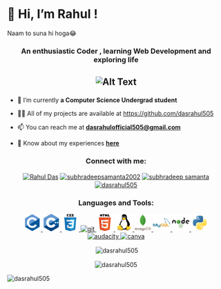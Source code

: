 <h1>👋 Hi, I’m Rahul ! </h1>
Naam to suna hi hoga😂

<h3 align="center"> 
An enthusiastic Coder , learning Web Development and exploring life
</h3>

<h2 align = "center">

![Alt Text](https://media.giphy.com/media/bGgsc5mWoryfgKBx1u/giphy.gif)

</h2>

- 🔭 I’m currently **a Computer Science Undergrad student**

- 👨‍💻 All of my projects are available at https://github.com/dasrahul505

- 📫 You can reach me at **dasrahulofficial505@gmail.com**

- 📄 Know about my experiences [**here**](https://www.linkedin.com/in/dasrahul505/)

<h3 align="center">Connect with me:</h3>
<p align="center">
<a href="https://www.linkedin.com/in/dasrahul505/" target="blank"><img align="center" src="https://raw.githubusercontent.com/rahuldkjain/github-profile-readme-generator/master/src/images/icons/Social/linked-in-alt.svg" alt="Rahul Das" height="30" width="40" /></a>
<a href="https://leetcode.com/dasrahul505/" target="blank"><img align="center" src="https://raw.githubusercontent.com/rahuldkjain/github-profile-readme-generator/master/src/images/icons/Social/leet-code.svg" alt="subhradeepsamanta2002" height="30" width="40" /></a>
<a href="https://auth.geeksforgeeks.org/user/dasrahulrtwso" target="blank"><img align="center" src="https://raw.githubusercontent.com/rahuldkjain/github-profile-readme-generator/master/src/images/icons/Social/geeks-for-geeks.svg" alt="subhradeep samanta" height="30" width="40" /></a>
<a href="https://www.instagram.com/_stfu._rahul/" target="blank"><img align="center" src="https://www.freepnglogos.com/uploads/logo-ig-png/logo-ig-png-instagram-logo-camel-productions-website-25.png" alt="dasrahul505" height="30" width="40" /></a>
</p>

<h3 align="center">Languages and Tools:</h3>
<p align="center"> 
<a href="https://www.cprogramming.com/" target="_blank"> <img src="https://raw.githubusercontent.com/devicons/devicon/master/icons/c/c-original.svg" alt="c" width="40" height="40"/> </a>
<a href="https://www.w3schools.com/cpp/" target="_blank"> <img src="https://raw.githubusercontent.com/devicons/devicon/master/icons/cplusplus/cplusplus-original.svg" alt="cplusplus" width="40" height="40"/> </a>
<a href="https://www.w3schools.com/css/" target="_blank"> <img src="https://raw.githubusercontent.com/devicons/devicon/master/icons/css3/css3-original-wordmark.svg" alt="css3" width="40" height="40"/> </a>
<a href="https://git-scm.com/" target="_blank"> <img src="https://www.vectorlogo.zone/logos/git-scm/git-scm-icon.svg" alt="git" width="40" height="40"/> </a>
<a href="https://www.w3schools.com/html/" target="_blank"> <img src="https://raw.githubusercontent.com/devicons/devicon/master/icons/html5/html5-original-wordmark.svg" alt="html5" width="40" height="40"/> </a>
<a href="https://www.linux.org/" target="_blank"> <img src="https://raw.githubusercontent.com/devicons/devicon/master/icons/linux/linux-original.svg" alt="linux" width="40" height="40"/> </a> <a href="https://www.mongodb.com/" target="_blank"> <img src="https://raw.githubusercontent.com/devicons/devicon/master/icons/mongodb/mongodb-original-wordmark.svg" alt="mongodb" width="40" height="40"/> </a>
<a href="https://www.mysql.com/" target="_blank"> <img src="https://raw.githubusercontent.com/devicons/devicon/master/icons/mysql/mysql-original-wordmark.svg" alt="mysql" width="40" height="40"/> </a> <a href="https://nodejs.org" target="_blank"> <img src="https://raw.githubusercontent.com/devicons/devicon/master/icons/nodejs/nodejs-original-wordmark.svg" alt="nodejs" width="40" height="40"/> </a>
<a href="https://www.python.org" target="_blank"> <img src="https://raw.githubusercontent.com/devicons/devicon/master/icons/python/python-original.svg" alt="python" width="40" height="40"/> </a>
<a href="https://www.audacityteam.org" target="_blank"> <img src="https://upload.wikimedia.org/wikipedia/commons/thumb/e/e2/Audacity_Logo_nofilter.svg/240px-Audacity_Logo_nofilter.svg.png" alt="audacity" width="40" height="40"/> </a>
<a href="https://www.canva.com/" target="_blank"> <img src="https://cdn-images-1.medium.com/max/1200/1*A6kkoOVJVpXPWewg8axc5w.png" alt="canva" width="40" height="40"/> </a>
</p>

<p align = "center">&nbsp;<img align="center" src="https://github-readme-stats.vercel.app/api?username=dasrahul505&show_icons=true&locale=en" alt="dasrahul505" /></p>
<p align = "center"><img align="center" src="https://github-readme-streak-stats.herokuapp.com/?user=dasrahul505&" alt="dasrahul505" /></p>

<p><img align="center" src="https://activity-graph.herokuapp.com/graph?username=dasrahul505&bg_color=03111c&color=4c9e95&line=8c00ff&point=3c9fdd&area=true&hide_border=true" alt="dasrahul505" /></p>

<!---
dasrahul505/dasrahul505 is a ✨ special ✨ repository because its `README.md` (this file) appears on your GitHub profile.
You can click the Preview link to take a look at your changes.
--->
